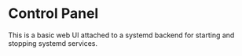# Control Panel
This is a basic web UI attached to a systemd backend for starting and stopping systemd services.
